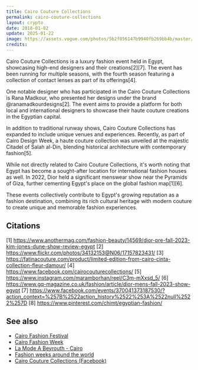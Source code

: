 ```yaml
---
title: Cairo Couture Collections
permalink: cairo-couture-collections
layout: crypto
date: 2018-01-02
update: 2025-01-22
image: https://assets.vogue.com/photos/5b2f056147b9940fb269bb4b/master/w_2560%2Cc_limit/christian-dior-spring-2004-couture-00010h-erin-oconnor.jpg
credits:
---
```


Cairo Couture Collections is a luxury fashion event held in Egypt, showcasing high-end designers and their creations[2][7]. The event has been running for multiple seasons, with the fourth season featuring a collection of contact lenses as part of its offerings[4].

One notable designer who has participated in the Cairo Couture Collections is Rana Madkour, who presented her designs under the brand @ranamadkourdesigns[2]. The event aims to provide a platform for both local and international designers to showcase their haute couture creations in the Egyptian capital.

In addition to traditional runway shows, Cairo Couture Collections has expanded to include unique venues and experiences. Recently, as part of Cairo Design Week, a haute couture collection was unveiled at the majestic Citadel of Salah al-Din, blending historical architecture with contemporary fashion[5].

While not directly related to Cairo Couture Collections, it's worth noting that Egypt has become a sought-after location for international fashion houses as well. In 2022, Dior held a significant menswear show near the Pyramids of Giza, further cementing Egypt's place on the global fashion map[1][6].

These events collectively contribute to Egypt's growing reputation as a fashion destination, combining its rich cultural heritage with modern couture to create unique and memorable fashion experiences.

## Citations

[1] https://www.anothermag.com/fashion-beauty/14569/dior-pre-fall-2023-kim-jones-dune-show-review-egypt
[2] https://www.flickr.com/photos/34132153@N06/17157823431/
[3] https://fatinacouture.com/product/limited-edition-from-cairo-cinta-collection-fleur-damour/
[4] https://www.facebook.com/cairocouturecollections/
[5] https://www.instagram.com/maramborhan/reel/C3m-mXxsd_5/
[6] https://www.gq-magazine.co.uk/fashion/article/dior-mens-fall-2023-show-egypt
[7] https://www.facebook.com/events/370041373187530/?action_context=%257B%2522action_history%2522%253A%2522null%2522%257D
[8] https://www.pinterest.com/chimt/egyptian-fashion/

## See also

+ [Cairo Fashion Festival](cairo-fashion-festival)
+ [Cairo Fashion Week](cairo-fashion-week)
+ [La Mode A Beyrouth - Cairo](mode-a-beyrouth-cairo-la)
+ [Fashion weeks around the world](fashion-weeks-around-the-world)
+ [Cairo Couture Collections (Facebook)](https://www.facebook.com/cairocouturecollections/)
